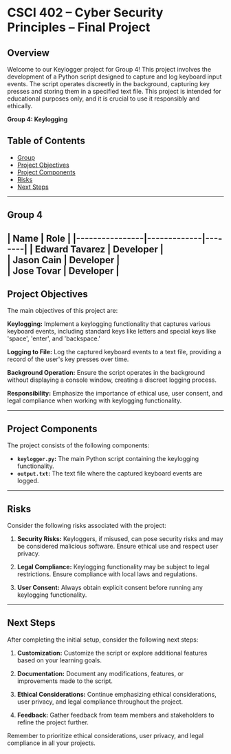 # CSCI 402 – Cyber Security Principles – Final Project

## Overview
Welcome to our Keylogger project for Group 4! This project involves the development of a Python script designed to capture and log keyboard input events. The script operates discreetly in the background, capturing key presses and storing them in a specified text file. This project is intended for educational purposes only, and it is crucial to use it responsibly and ethically.

**Group 4: Keylogging**

## Table of Contents

- [Group](#group-4)
- [Project Objectives](#project-objectives)
- [Project Components](#project-components)
- [Risks](#risks)
- [Next Steps](#next-steps)

---

## Group 4

| Name           | Role        |
|----------------|-------------|--------|
| Edward Tavarez | Developer   |  
| Jason Cain     | Developer   |  
| Jose Tovar     | Developer   |     
---

## Project Objectives

The main objectives of this project are:

**Keylogging:** Implement a keylogging functionality that captures various keyboard events, including standard keys like letters and special keys like 'space', 'enter', and 'backspace.'

**Logging to File:** Log the captured keyboard events to a text file, providing a record of the user's key presses over time.

**Background Operation:** Ensure the script operates in the background without displaying a console window, creating a discreet logging process.

**Responsibility:** Emphasize the importance of ethical use, user consent, and legal compliance when working with keylogging functionality.

---

## Project Components

The project consists of the following components:

- **`keylogger.py`:** The main Python script containing the keylogging functionality.
- **`output.txt`:** The text file where the captured keyboard events are logged.

---

## Risks

Consider the following risks associated with the project:

1. **Security Risks:** Keyloggers, if misused, can pose security risks and may be considered malicious software. Ensure ethical use and respect user privacy.

2. **Legal Compliance:** Keylogging functionality may be subject to legal restrictions. Ensure compliance with local laws and regulations.

3. **User Consent:** Always obtain explicit consent before running any keylogging functionality.

---

## Next Steps

After completing the initial setup, consider the following next steps:

1. **Customization:** Customize the script or explore additional features based on your learning goals.

2. **Documentation:** Document any modifications, features, or improvements made to the script.

3. **Ethical Considerations:** Continue emphasizing ethical considerations, user privacy, and legal compliance throughout the project.

4. **Feedback:** Gather feedback from team members and stakeholders to refine the project further.

Remember to prioritize ethical considerations, user privacy, and legal compliance in all your projects.

